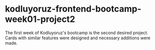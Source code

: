# kodluyoruz-frontend-bootcamp-week01-project2
 The first week of Kodluyoruz's bootcamp is the second desired project. Cards with similar features were designed and necessary additions were made.
